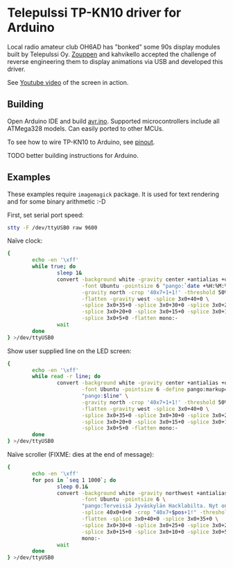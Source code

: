 # Telepulssi TP-KN10 driver for Arduino

Local radio amateur club OH6AD has "bonked" some 90s display modules
built by Telepulssi Oy. [Zouppen](https://twitter.com/zouppen) and
kahvikello accepted the challenge of reverse engineering them to
display animations via USB and developed this driver.

See [Youtube video](https://www.youtube.com/watch?v=fZEshGM8jz8) of
the screen in action.

## Building

Open Arduino IDE and build
[avr.ino](avr/avr.ino). Supported
microcontrollers include all ATMega328 models. Can easily ported to
other MCUs.

To see how to wire TP-KN10 to Arduino, see [pinout](pinout.md).

TODO better building instructions for Arduino.

## Examples

These examples require `imagemagick` package. It is used for text
rendering and for some binary arithmetic :-D

First, set serial port speed:

```sh
stty -F /dev/ttyUSB0 raw 9600
```

Naïve clock:

```sh
{
        echo -en '\xff'
        while true; do
                sleep 1&
                convert -background white -gravity center +antialias +dither \
                        -font Ubuntu -pointsize 6 "pango:`date +%H:%M:%S`" \
                        -gravity north -crop '40x7+1+1!' -threshold 50% \
                        -flatten -gravity west -splice 3x0+40+0 \
                        -splice 3x0+35+0 -splice 3x0+30+0 -splice 3x0+25+0 \
                        -splice 3x0+20+0 -splice 3x0+15+0 -splice 3x0+10+0 \
                        -splice 3x0+5+0 -flatten mono:-
                wait
        done
} >/dev/ttyUSB0
```

Show user supplied line on the LED screen:

```sh
{
        echo -en '\xff'
        while read -r line; do
                convert -background white -gravity center +antialias +dither \
                        -font Ubuntu -pointsize 6 -define pango:markup=false \
                        "pango:$line" \
                        -gravity north -crop '40x7+1+1!' -threshold 50% \
                        -flatten -gravity west -splice 3x0+40+0 \
                        -splice 3x0+35+0 -splice 3x0+30+0 -splice 3x0+25+0 \
                        -splice 3x0+20+0 -splice 3x0+15+0 -splice 3x0+10+0 \
                        -splice 3x0+5+0 -flatten mono:-
        done
} >/dev/ttyUSB0
```

Naïve scroller (FIXME: dies at the end of message):

```sh
{
        echo -en '\xff'
        for pos in `seq 1 1000`; do
                sleep 0.1&
                convert -background white -gravity northwest +antialias +dither \
                        -font Ubuntu -pointsize 6 \
                        "pango:Terveisiä Jyväskylän Hacklabilta. Nyt on `date '+%d.%m.%Y %H:%M:%S'`. Moimoi!" \
                        -splice 40x0+0+0 -crop "40x7+$pos+1!" -threshold 50% \
                        -flatten -splice 3x0+40+0 -splice 3x0+35+0 \
                        -splice 3x0+30+0 -splice 3x0+25+0 -splice 3x0+20+0 \
                        -splice 3x0+15+0 -splice 3x0+10+0 -splice 3x0+5+0 \
                        mono:-
                wait
        done
} >/dev/ttyUSB0
```
